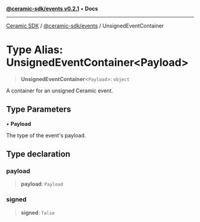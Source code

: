 [**@ceramic-sdk/events v0.2.1**](../README.md) • **Docs**

***

[Ceramic SDK](../../../README.md) / [@ceramic-sdk/events](../README.md) / UnsignedEventContainer

# Type Alias: UnsignedEventContainer\<Payload\>

> **UnsignedEventContainer**\<`Payload`\>: `object`

A container for an unsigned Ceramic event.

## Type Parameters

• **Payload**

The type of the event's payload.

## Type declaration

### payload

> **payload**: `Payload`

### signed

> **signed**: `false`
